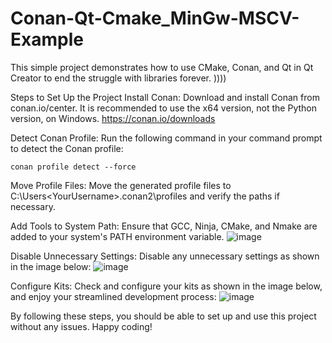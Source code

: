 
# Conan-Qt-Cmake_MinGw-MSCV-Example
This simple project demonstrates how to use CMake, Conan, and Qt  in Qt Creator to end the struggle with libraries forever. ))))

Steps to Set Up the Project
Install Conan: Download and install Conan from conan.io/center. It is recommended to use the x64 version, not the Python version, on Windows. https://conan.io/downloads

Detect Conan Profile: Run the following command in your command prompt to detect the Conan profile:

`conan profile detect --force`

Move Profile Files: Move the generated profile files to C:\Users\<YourUsername>\.conan2\profiles and verify the paths if necessary.

Add Tools to System Path: Ensure that GCC, Ninja, CMake, and Nmake are added to your system's PATH environment variable.
![image](https://github.com/user-attachments/assets/68d593bf-2c90-4c97-80f3-d73fe98970b5)

Disable Unnecessary Settings: Disable any unnecessary settings as shown in the image below:
![image](https://github.com/user-attachments/assets/e128f638-57f3-4aa6-ae3e-7291263eb9f4)

Configure Kits: Check and configure your kits as shown in the image below, and enjoy your streamlined development process:
![image](https://github.com/user-attachments/assets/4725a314-e99c-4ace-8479-d27708185bad)

By following these steps, you should be able to set up and use this project without any issues. Happy coding!
